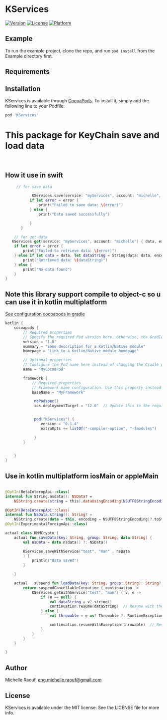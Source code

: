 # KServices

[![Version](https://img.shields.io/cocoapods/v/KServices.svg?style=flat)](https://cocoapods.org/pods/KServices)
[![License](https://img.shields.io/cocoapods/l/KServices.svg?style=flat)](https://cocoapods.org/pods/KServices)
[![Platform](https://img.shields.io/cocoapods/p/KServices.svg?style=flat)](https://cocoapods.org/pods/KServices)

## Example

To run the example project, clone the repo, and run `pod install` from the Example directory first.

## Requirements

## Installation

KServices is available through [CocoaPods](https://cocoapods.org). To install
it, simply add the following line to your Podfile:

```ruby
pod 'KServices'
```

# This package for KeyChain save and load data

<br>

## How it use in swift

```swift
     // for save data

            KServices.save(service: "myServices", account: "michelle", data: "i'm micelle".data(using: .utf8)!) { error in
           if let error = error {
               print("Failed to save data: \(error)")
           } else {
               print("Data saved successfully")

           }
       }

    // for get data
   KServices.get(service: "myServices", account: "michelle") { data, error in
    if let error = error {
        print("Failed to retrieve data: \(error)")
    } else if let data = data, let dataString = String(data: data, encoding: .utf8) {
        print("Retrieved data: \(dataString)")
    } else {
        print("No data found")
    }
}

```

## Note this library support compile to object-c so u can use it in kotlin multiplatform

<a href="https://kotlinlang.org/docs/native-cocoapods.html"> See configuration cocoapods in gradle</a>

```gradle
kotlin {
    cocoapods {
        // Required properties
        // Specify the required Pod version here. Otherwise, the Gradle project version is used.
        version = "1.0"
        summary = "Some description for a Kotlin/Native module"
        homepage = "Link to a Kotlin/Native module homepage"

        // Optional properties
        // Configure the Pod name here instead of changing the Gradle project name
        name = "MyCocoaPod"

        framework {
            // Required properties
            // Framework name configuration. Use this property instead of deprecated 'frameworkName'
            baseName = "MyFramework"

             noPodspec()
             ios.deploymentTarget = "12.0"  // Update this to the required version


             pod("KServices") {
                version = "0.1.4"
                extraOpts += listOf("-compiler-option", "-fmodules")

             }
        }

    
    }
}
```

## Use in kotlin multiplatform iosMain or appleMain

```kotlin

@OptIn(BetaInteropApi::class)
internal fun String.nsdata(): NSData? =
    NSString.create(string = this).dataUsingEncoding(NSUTF8StringEncoding)

@OptIn(BetaInteropApi::class)
internal fun NSData.string(): String? =
    NSString.create(data = this, encoding = NSUTF8StringEncoding)?.toString()
@OptIn(ExperimentalForeignApi::class)

actual class KMMCrypto {
    actual fun saveData(key: String, group: String, data:String) {
        val nsData = data.nsdata() ?: NSData()

        KServices.saveWithService("test", "man" , nsData
        ) {
            println("data saved")
        }

    }

    actual   suspend fun loadData(key: String, group: String): String? {
        return suspendCancellableCoroutine { continuation ->
            KServices.getWithService("test", "man") { v, e ->
                if (e == null) {
                    val dataString = v?.string()
                    continuation.resume(dataString)  // Resume with the result
                } else {
                    val throwable = e as? Throwable ?: RuntimeException("Unknown error occurred")

                    continuation.resumeWithException(throwable)  // Resume with an exception
                }
            }
        }
    }

}
```

## Author

Michelle Raouf, <eng.michelle.raouf@gmail.com>

## License

KServices is available under the MIT license. See the LICENSE file for more info.
